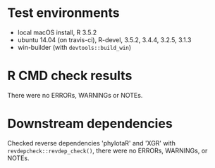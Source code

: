 # Test environments

* local macOS install, R 3.5.2
* ubuntu 14.04 (on travis-ci), R-devel, 3.5.2, 3.4.4, 3.2.5, 3.1.3
* win-builder (with `devtools::build_win`)

# R CMD check results

There were no ERRORs, WARNINGs or NOTEs.

# Downstream dependencies

Checked reverse dependencies 'phylotaR' and 'XGR' with `revdepcheck::revdep_check()`, there were no ERRORs, WARNINGs, or NOTEs.
